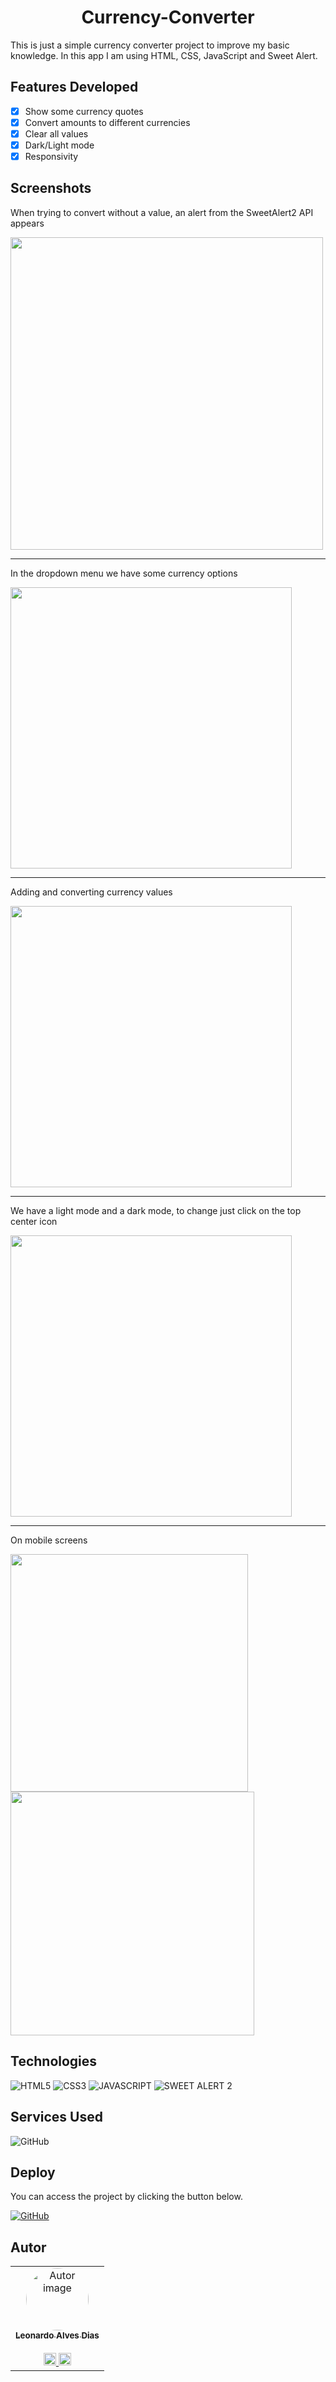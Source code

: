 <h1 align='center'>Currency-Converter</h1>

<p>This is just a simple currency converter project to improve my basic knowledge. In this app I am using HTML, CSS, JavaScript and Sweet Alert.</p>

## Features Developed

- [x] Show some currency quotes
- [x] Convert amounts to different currencies
- [x] Clear all values
- [x] Dark/Light mode
- [x] Responsivity

## Screenshots

<p>When trying to convert without a value, an alert from the SweetAlert2 API appears</p>

<img src="./images/emptyValue.png" width="500"/> 

<hr>

<p>In the dropdown menu we have some currency options</p>

<img src="./images/currenciesOptions.png" width="450"/>

<hr>

<p>Adding and converting currency values</p>

<img src="./images/convertingValue.png" width="450"/>

<hr>

<p>We have a light mode and a dark mode, to change just click on the top center icon</p>

<img src="./images/darkMode.png" width="450"/>

<hr>

<p>On mobile screens</p>

<img src="./images/mobileDarkMode.png" width="380"/>      <img src="./images/mobileLightMode.png" width="390"/>

## Technologies

![HTML5](https://img.shields.io/badge/HTML5-E34F26?style=for-the-badge&logo=html5&logoColor=white)
![CSS3](https://img.shields.io/badge/CSS3-1572B6?style=for-the-badge&logo=css3&logoColor=white)
![JAVASCRIPT](https://img.shields.io/badge/JavaScript-323330?style=for-the-badge&logo=javascript&logoColor=F7DF1E)
![SWEET ALERT 2](https://img.shields.io/badge/Sweet%20Alert%202-5468ff?style=for-the-badge&logo=cake&logoColor=white)

## Services Used

![GitHub](https://img.shields.io/badge/GitHub%20Pages-000000?style=for-the-badge&logo=github&logoColor=white)</a>

## Deploy

You can access the project by clicking the button below.

<a href="https://leonardo-ad.github.io/Currency-Converter/" target='_blank'>![GitHub](https://img.shields.io/badge/GitHub%20Pages-000000?style=for-the-badge&logo=github&logoColor=white)</a>

## Autor

<table>
  <tr>
    <td align="center">
      <a href="https://github.com/leonardo-ad"><img src="https://avatars.githubusercontent.com/u/37024336?v=4" style="border-radius: 50px;" width="100px;" height="100px" alt="Autor image"/>
      <br/>
      <sub><b>Leonardo Alves Dias</b></sub>
      <br/><br/>
      <a href="https://www.linkedin.com/in/leonardo-alves-877368165/"><img src="https://user-images.githubusercontent.com/86114583/192514843-1087a34f-74f9-46aa-94fa-e824950af81f.svg" width="20px"/> <a href="mailto:leonardo.alves779@gmail.com"><img src="https://user-images.githubusercontent.com/86114583/192515071-4fa6bce6-6ee9-49ca-9395-c17e74075a20.svg" width="20px"/>
      </a>
    </td>
   </tr>
</table>
